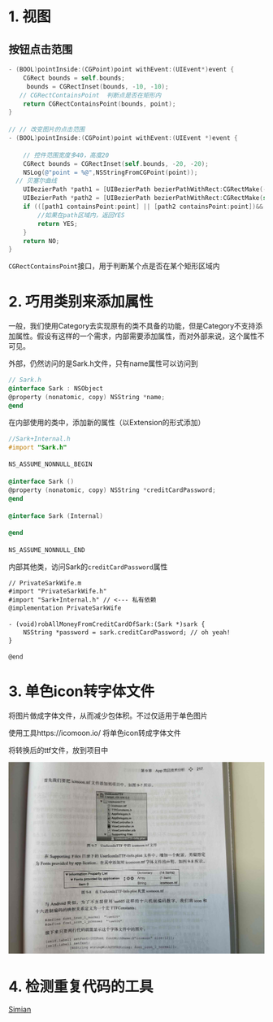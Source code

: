 # 1. 视图

## 按钮点击范围

```objective-c
- (BOOL)pointInside:(CGPoint)point withEvent:(UIEvent*)event {
    CGRect bounds = self.bounds;
     bounds = CGRectInset(bounds, -10, -10);
   // CGRectContainsPoint  判断点是否在矩形内
    return CGRectContainsPoint(bounds, point);
}

// // 改变图片的点击范围
- (BOOL)pointInside:(CGPoint)point withEvent:(UIEvent *)event {
    
    // 控件范围宽度多40，高度20
    CGRect bounds = CGRectInset(self.bounds, -20, -20);
    NSLog(@"point = %@",NSStringFromCGPoint(point));
  // 贝塞尔曲线
    UIBezierPath *path1 = [UIBezierPath bezierPathWithRect:CGRectMake(-20, 0, 40, 120)];
    UIBezierPath *path2 = [UIBezierPath bezierPathWithRect:CGRectMake(self.frame.size.width - 20, 0, 40, 120)];
    if (([path1 containsPoint:point] || [path2 containsPoint:point])&& CGRectContainsPoint(bounds, point)){
        //如果在path区域内，返回YES
        return YES;
    }
    return NO;
}
```

``CGRectContainsPoint``接口，用于判断某个点是否在某个矩形区域内



# 2. 巧用类别来添加属性

一般，我们使用Category去实现原有的类不具备的功能，但是Category不支持添加属性。假设有这样的一个需求，内部需要添加属性，而对外部来说，这个属性不可见。

外部，仍然访问的是Sark.h文件，只有name属性可以访问到

```objective-c
// Sark.h
@interface Sark : NSObject
@property (nonatomic, copy) NSString *name;
@end
```

在内部使用的类中，添加新的属性（以Extension的形式添加）

```objective-c
//Sark+Internal.h
#import "Sark.h"

NS_ASSUME_NONNULL_BEGIN

@interface Sark ()
@property (nonatomic, copy) NSString *creditCardPassword;
@end

@interface Sark (Internal)

@end

NS_ASSUME_NONNULL_END
```



内部其他类，访问Sark的`creditCardPassword`属性

```objc
// PrivateSarkWife.m
#import "PrivateSarkWife.h"
#import "Sark+Internal.h" // <--- 私有依赖
@implementation PrivateSarkWife

- (void)robAllMoneyFromCreditCardOfSark:(Sark *)sark {
    NSString *password = sark.creditCardPassword; // oh yeah!
}

@end
```

# 3. 单色icon转字体文件

将图片做成字体文件，从而减少包体积。不过仅适用于单色图片

使用工具https://icomoon.io/ 将单色icon转成字体文件

将转换后的ttf文件，放到项目中

![30173f7a6bf6d8168d3624fcc0d5ddb8](iOS一些你不知道的神奇接口.assets/30173f7a6bf6d8168d3624fcc0d5ddb8.jpg)



# 4. 检测重复代码的工具

[Simian](http://www.harukizaemon.com/simian/installation.html)


